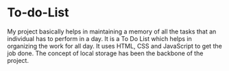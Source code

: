 # To-do-List
My project basically helps in maintaining a memory of all the tasks that an individual has to perform in a day.
It is a To Do List which helps in organizing the work for all day.
It uses HTML, CSS and JavaScript to get the job done.
The concept of local storage has been the backbone of the project.
